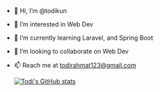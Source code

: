 - 👋 Hi, I’m @todikun
- 👀 I’m interested in Web Dev
- 🌱 I’m currently learning Laravel, and Spring Boot
- 💞️ I’m looking to collaborate on Web Dev
- 📫 Reach me at todirahmat123@gmail.com

  [![Todi's GitHub stats](https://github-readme-stats.vercel.app/api?username=todikun)](https://github.com/anuraghazra/github-readme-stats)

<!---
todirahmat/todirahmat is a ✨ special ✨ repository because its `README.md` (this file) appears on your GitHub profile.
You can click the Preview link to take a look at your changes.
--->
